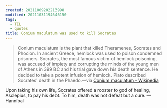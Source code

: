 ```yaml
---
created: 20211009202213998
modified: 20211031194646150
tags:
  - TIL
  - quotes
title: Conium maculatum was used to kill Socrates
---
```


> Conium maculatum is the plant that killed Theramenes, Socrates and Phocion. In ancient Greece, hemlock was used to poison condemned prisoners. Socrates, the most famous victim of hemlock poisoning, was accused of impiety and corrupting the minds of the young men of Athens in 399 BC and his trial gave down his death sentence. He decided to take a potent infusion of hemlock. Plato described Socrates' death in the Phaedo.—via [Conium maculatum - Wikipedia](https://en.wikipedia.org/wiki/Conium_maculatum)

Upon taking his own life, Socrates offered a rooster to god of healing, Asclepius, to pay his debt. To him, death was not defeat but a cure. — Hannibal
